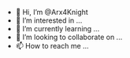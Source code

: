 - 👋 Hi, I’m @Arx4Knight
- 👀 I’m interested in ...
- 🌱 I’m currently learning ...
- 💞️ I’m looking to collaborate on ...
- 📫 How to reach me ...

<!---
Arx4Knight/Arx4Knight is a ✨ special ✨ repository because its `README.md` (this file) appears on your GitHub profile.
You can click the Preview link to take a look at your changes.
--->
